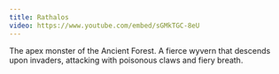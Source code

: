 ```yaml
---
title: Rathalos
video: https://www.youtube.com/embed/sGMkTGC-8eU
---
```


The apex monster of the Ancient Forest.
A fierce wyvern that descends upon invaders, attacking with poisonous claws and fiery breath.

